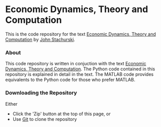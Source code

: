 Economic Dynamics, Theory and Computation
============================================

This is the code repository for the text [Economic Dynamics, Theory and Computation](http://johnstachurski.net/personal/edtc.html) by [John Stachurski](http://johnstachurski.net).

### About

This code repository is written in conjuction with the text [Economic
Dynamics, Theory and Computation](http://johnstachurski.net/personal/edtc.html).  The Python code
contained in this repository is explained in detail in the text.  The MATLAB
code provides equivalents to the Python code for those who prefer MATLAB.

### Downloading the Repository

Either

* Click the 'Zip' button at the top of this page, or
* Use [Git](https://help.github.com) to clone the repository

